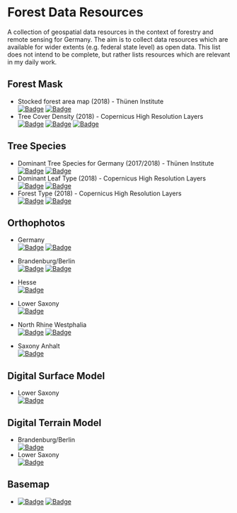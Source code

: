 # Forest Data Resources

A collection of geospatial data resources in the context of forestry and remote sensing for Germany. The aim is to collect data resources which are available for wider extents (e.g. federal state level) as open data. This list does not intend to be complete, but rather lists resources which are relevant in my daily work.  


## Forest Mask

- Stocked forest area map (2018) - Thünen Institute  
  [![Badge](https://img.shields.io/badge/Resource-grey)](https://doi.org/10.3220/DATA20221205151218)  [![Badge](https://img.shields.io/badge/Download-grey)](https://www.openagrar.de/servlets/MCRFileNodeServlet/openagrar_derivate_00058786/holzbodenkarte_2018_32632.tif)
- Tree Cover Density (2018) - Copernicus High Resolution Layers  
  [![Badge](https://img.shields.io/badge/Resource-grey)](https://doi.org/10.2909/486f77da-d605-423e-93a9-680760ab6791)  [![Badge](https://img.shields.io/badge/WMS-grey)](https://image.discomap.eea.europa.eu/arcgis/services/GioLandPublic/HRL_TreeCoverDensity_2018/ImageServer/WMSServer)  [![Badge](https://img.shields.io/badge/WMS%20Info-grey)](https://image.discomap.eea.europa.eu/arcgis/services/GioLandPublic/HRL_TreeCoverDensity_2018/ImageServer/WMSServer) 


## Tree Species

- Dominant Tree Species for Germany (2017/2018) - Thünen Institute  
  [![Badge](https://img.shields.io/badge/Resource-grey)](https://doi.org/10.3220/DATA20221214084846)  [![Badge](https://img.shields.io/badge/Download-grey)](https://www.openagrar.de/servlets/MCRFileNodeServlet/openagrar_derivate_00057802/Dominant_Species_Class.tif)
- Dominant Leaf Type (2018) - Copernicus High Resolution Layers  
  [![Badge](https://img.shields.io/badge/Resource-grey)](https://doi.org/10.2909/7b28d3c1-b363-4579-9141-bdd09d073fd8)  [![Badge](https://img.shields.io/badge/WMS-grey)](https://copernicus.discomap.eea.europa.eu/arcgis/services/GioLandPublic/HRL_DominanteLeafType_2018/ImageServer/WMSServer?request=GetCapabilities&service=WMS)
- Forest Type (2018) - Copernicus High Resolution Layers  
  [![Badge](https://img.shields.io/badge/Resource-grey)](https://doi.org/10.2909/77873ff3-4edf-48d4-94cd-c5b7b61da29e)  [![Badge](https://img.shields.io/badge/WMS-grey)](https://copernicus.discomap.eea.europa.eu/arcgis/services/GioLandPublic/HRL_ForestType_2018/ImageServer/WMSServer?request=GetCapabilities&service=WMS)



## Orthophotos

- Germany  
  [![Badge](https://img.shields.io/badge/WMS-grey)](http://sg.geodatenzentrum.de/wms_dop)  [![Badge](https://img.shields.io/badge/WMS%20Info-grey)](http://sg.geodatenzentrum.de/wms_info) 

- Brandenburg/Berlin  
  [![Badge](https://img.shields.io/badge/WMS-grey)](https://isk.geobasis-bb.de/mapproxy/dop20c/service/wms)  [![Badge](https://img.shields.io/badge/WMS%20Info-grey)](https://isk.geobasis-bb.de/ows/aktualitaeten_wms) 
- Hesse  
  [![Badge](https://img.shields.io/badge/WMS-grey)](https://www.gds-srv.hessen.de/cgi-bin/lika-services/ogc-free-images.ows?language=ger&VERSION=1.1.1)
- Lower Saxony  
  [![Badge](https://img.shields.io/badge/WMS-grey)](https://opendata.lgln.niedersachsen.de/doorman/noauth/dop_wms)
- North Rhine Westphalia  
  [![Badge](https://img.shields.io/badge/WMS-grey)](https://www.wmts.nrw.de/geobasis/wmts_nw_dop)  [![Badge](https://img.shields.io/badge/WMS%20Info-grey)](http://www.wms.nrw.de/geobasis/wms_nw_bildfluggebiete) 
- Saxony Anhalt  
  [![Badge](https://img.shields.io/badge/WMS-grey)](https://www.geodatenportal.sachsen-anhalt.de/wss/service/ST_LVermGeo_DOP_WMS_OpenData/guest)


## Digital Surface Model

- Lower Saxony  
  [![Badge](https://img.shields.io/badge/WMS-grey)](https://opendata.lgln.niedersachsen.de/doorman/noauth/dom_wms)


## Digital Terrain Model

- Brandenburg/Berlin  
  [![Badge](https://img.shields.io/badge/WMS-grey)](https://isk.geobasis-bb.de/mapproxy/dgm/service/wms)
- Lower Saxony  
  [![Badge](https://img.shields.io/badge/WMS-grey)](https://opendata.lgln.niedersachsen.de/doorman/noauth/dgm_wms)


## Basemap

- [![Badge](https://img.shields.io/badge/Resource-grey)](https://basemap.de/)  [![Badge](https://img.shields.io/badge/WMTS-grey)](https://sgx.geodatenzentrum.de/wmts_basemapde/1.0.0/WMTSCapabilities.xml)
 

